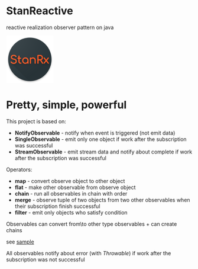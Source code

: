 # StanReactive
reactive realization observer pattern on java

<img src="media/icon.png" width="128" height="128" />

# Pretty, simple, powerful

This project is based on:
- **NotifyObservable** - notify when event is triggered (not emit data)
- **SingleObservable** - emit only one object if work after the subscription was successful
- **StreamObservable** - emit stream data and notify about complete if work after the subscription was successful

Operators:
- **map** - convert observe object to other object
- **flat** - make other observable from observe object
- **chain** - run all observables in chain with order
- **merge** - observe tuple of two objects from two other observables when their subscription finish successful
- **filter** - emit only objects who satisfy condition

Observables can convert from\to other type observables + can create chains

see [sample](https://github.com/StanleyProjects/StanReactive/tree/master/sample/src/main/java/stan/reactive/sample)

All observables notify about error (with *Throwable*) if work after the subscription was not successful